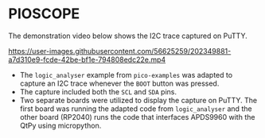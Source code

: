 # PIOSCOPE

The demonstration video below shows the I2C trace captured on PuTTY.

https://user-images.githubusercontent.com/56625259/202349881-a7d310e9-fcde-42be-bf1e-794808edc22e.mp4

- The `logic_analyser` example from `pico-examples` was adapted to capture an I2C trace whenever the `BOOT` button was pressed.
- The capture included both the `SCL` and `SDA` pins.
- Two separate boards were utilized to display the capture on PuTTY. The first board was running the adapted code from `logic_analyser` and the other board (RP2040)
  runs the code that interfaces APDS9960 with the QtPy using micropython.
